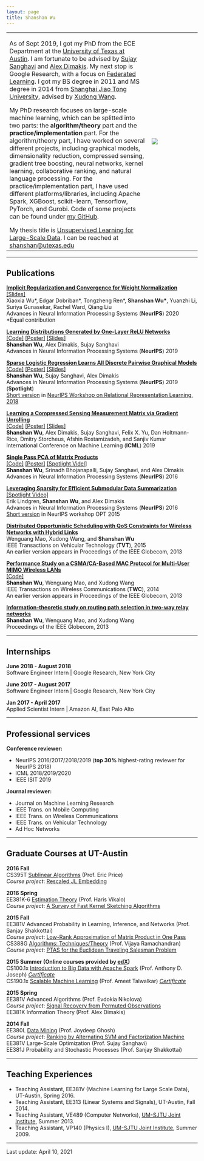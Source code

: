 ```yaml
---
layout: page
title: Shanshan Wu
---
```

  <table width="700" border="0" align="center" cellspacing="0" cellpadding="0">
    <tr>
     <td width="73%" valign="middle">
        <p>
        As of Sept 2019, I got my PhD from the ECE Department at the <a href="http://www.utexas.edu">University of Texas at Austin</a>. I am fortunate to be advised by <a href="http://users.ece.utexas.edu/~sanghavi/">Sujay Sanghavi</a> and <a href="http://users.ece.utexas.edu/~dimakis/">Alex Dimakis</a>. My next stop is Google Research, with a focus on <a href="https://federated.withgoogle.com/">Federated Learning</a>. I got my BS degree in 2011 and MS degree in 2014 from <a href="http://umji.sjtu.edu.cn">Shanghai Jiao Tong University</a>, advised by <a href="https://scholar.google.com/citations?user=oG2PlTsAAAAJ&hl=en">Xudong Wang</a>. 
       </p>
       <p>
       My PhD research focuses on large-scale machine learning, which can be splitted into two parts: the <b>algorithm/theory</b> part and the <b>practice/implementation</b> part. For the algorithm/theory part, I have worked on several different projects, including graphical models, dimensionality reduction, compressed sensing, gradient tree boosting, neural networks, kernel learning, collaborative ranking, and natural language processing. For the practice/implementation part, I have used different platforms/libraries, including Apache Spark, XGBoost, scikit-learn, Tensorflow, PyTorch, and Gurobi. Code of some projects can be found under <a href="https://github.com/wushanshan">my GitHub</a>.
        </p>
       My thesis title is <a href="../files/thesis.pdf">Unsupervised Learning for Large-Scale Data</a>. I can be reached at <a href="mailto:shanshan@utexas.edu">shanshan@utexas.edu</a> 
        </td>
        <td width="25%">
        <img src="../images/github_pic.jpg">
        </td>
      </tr>
      </table>

---

## Publications

[**Implicit Regularization and Convergence for Weight Normalization**](https://arxiv.org/abs/1911.07956)  
[\[Slides\]](https://drive.google.com/file/d/1uxJ5pZutcV-pkT0_tfwD98DCkv7xULtr/view)  
Xiaoxia Wu\*, Edgar Dobriban\*, Tongzheng Ren\*, **Shanshan Wu\***, Yuanzhi Li, Suriya Gunasekar, Rachel Ward, Qiang Liu  
Advances in Neural Information Processing Systems (**NeurIPS**) 2020  
*Equal contribution  

[**Learning Distributions Generated by One-Layer ReLU Networks**](https://arxiv.org/abs/1909.01812)  
[\[Code\]](https://github.com/wushanshan/densityEstimation)  [\[Poster\]](https://github.com/wushanshan/densityEstimation/tree/master/poster)  [\[Slides\]](https://github.com/wushanshan/densityEstimation/tree/master/slides)  
**Shanshan Wu**, Alex Dimakis, Sujay Sanghavi  
Advances in Neural Information Processing Systems (**NeurIPS**) 2019

[**Sparse Logistic Regression Learns All Discrete Pairwise Graphical Models**](https://arxiv.org/abs/1810.11905)  
[\[Code\]](https://github.com/wushanshan/GraphLearn)  [\[Poster\]](https://github.com/wushanshan/GraphLearn/tree/master/poster)  [\[Slides\]](https://github.com/wushanshan/GraphLearn/tree/master/slides)  
**Shanshan Wu**, Sujay Sanghavi, Alex Dimakis  
Advances in Neural Information Processing Systems (**NeurIPS**) 2019 (**Spotlight**)  
[Short version](../files/GraphicalModel_workshop.pdf) in [NeurIPS Workshop on Relational Representation Learning, 2018](https://r2learning.github.io/) 

[**Learning a Compressed Sensing Measurement Matrix via Gradient Unrolling**](https://arxiv.org/abs/1806.10175)  
[\[Code\]](https://github.com/wushanshan/L1AE)  [\[Poster\]](https://github.com/wushanshan/L1AE/tree/master/poster)  [\[Slides\]](https://github.com/wushanshan/L1AE/tree/master/slides)  
**Shanshan Wu**, Alex Dimakis, Sujay Sanghavi, Felix X. Yu, Dan Holtmann-Rice, Dmitry Storcheus, Afshin Rostamizadeh, and Sanjiv Kumar  
International Conference on Machine Learning (**ICML**) 2019

[**Single Pass PCA of Matrix Products**](https://arxiv.org/abs/1610.06656)  
[\[Code\]](https://github.com/wushanshan/MatrixProductPCA)  [\[Poster\]](../files/OnePassPCAPoster.pdf)  [\[Spotlight Videl\]](https://youtu.be/Ir4-eNz6tOw)  
**Shanshan Wu**, Srinadh Bhojanapalli, Sujay Sanghavi, and Alex Dimakis  
Advances in Neural Information Processing Systems (**NeurIPS**) 2016

[**Leveraging Sparsity for Efficient Submodular Data Summarization**](http://erikml.com/leveraging-sparsity.pdf)  
[\[Spotlight Video\]](https://www.youtube.com/watch?v=9sKLx09bAAE)  
Erik Lindgren, **Shanshan Wu**, and Alex Dimakis  
Advances in Neural Information Processing Systems (**NeurIPS**) 2016  
[Short version](https://github.com/ErikML/sfl-easylsh) in NeurIPS workshop OPT 2015

[**Distributed Opportunistic Scheduling with QoS Constraints for Wireless Networks with Hybrid Links**](../files/TVT.pdf)  
Wenguang Mao, Xudong Wang, and **Shanshan Wu**  
IEEE Transactions on Vehicular Technology (**TVT**), 2015  
An earlier version appears in Proceedings of the IEEE Globecom, 2013

[**Performance Study on a CSMA/CA-Based MAC Protocol for Multi-User MIMO Wireless LANs**](../files/MU-MIMO.pdf)  
[\[Code\]](https://github.com/wushanshan/MU-MIMO-WLAN)  
**Shanshan Wu**, Wenguang Mao, and Xudong Wang  
IEEE Transactions on Wireless Communications (**TWC**), 2014  
An earlier version appears in Proceedings of the IEEE Globecom, 2013

[**Information-theoretic study on routing path selection in two-way relay networks**](../files/TW-Relay.pdf)  
**Shanshan Wu**, Wenguang Mao, and Xudong Wang  
Proceedings of the IEEE Globecom, 2013

---

## Internships

**June 2018 - August 2018**  
Software Engineer Intern | Google Research, New York City  
<!--Boosting Random Features	
With Petros Mol and Natalia Ponomareva-->  

**June 2017 - August 2017**  
Software Engineer Intern | Google Research, New York City  
<!--Representation Learning for High-Dimensioanl Sparse Data  
With Dmitry Storcheus, Felix X. Yu, Dan Holtmann-Rice, Afshin Rostamizadeh, and Sanjiv Kumar-->

**Jan 2017 - April 2017**  
Applied Scientist Intern | Amazon AI, East Palo Alto  
<!--Joint Learning for Named Entity Recognition and Neural Machine Translation
With Hyokun Yun and Anima Anandkumar-->

---
## Professional services
**Conference reviewer:**
- NeurIPS 2016/2017/2018/2019 (**top 30%** highest-rating reviewer for NeurIPS 2018)
- ICML 2018/2019/2020
- IEEE ISIT 2019

**Journal reviewer:**
- Journal on Machine Learning Research
- IEEE Trans. on Mobile Computing 
- IEEE Trans. on Wireless Communications
- IEEE Trans. on Vehicular Technology
- Ad Hoc Networks

---

## Graduate Courses at UT-Austin

**2016 Fall**  
CS395T [Sublinear Algorithms](http://www.cs.utexas.edu/~ecprice/courses/sublinear/) (Prof. Eric Price)  
*Course project*: [Rescaled JL Embedding](../files/RescaledJL_project.pdf)

**2016 Spring**  
EE381K-6 [Estimation Theory](http://users.ece.utexas.edu/~hvikalo/ee381k6.html) (Prof. Haris Vikalo)        
*Course project*: [A Survey of Fast Kernel Sketching Algorithms](../files/EstTheory_project.pdf)

**2015 Fall**  
EE381V Advanced Probability in Learning, Inference, and Networks (Prof. Sanjay Shakkottai)    
*Course project*: [Low-Rank Approximation of Matrix Product in One Pass](../files/AdvProb_project.pdf)      
CS388G [Algorithms: Techniques/Theory](http://www.cs.utexas.edu/~vlr/courses/f15.388g/index.html) (Prof. Vijaya Ramachandran)  
*Course project*: [PTAS for the Euclidean Traveling Salesman Problem](../files/Algo_project.pdf)  

**2015 Summer (Online courses provided by [edX](https://www.edx.org/))**  
CS100.1x [Introduction to Big Data with Apache Spark](https://www.edx.org/course/introduction-big-data-apache-spark-uc-berkeleyx-cs100-1x) (Prof. Anthony D. Joseph) [*Certificate*](../files/Certificate1001x.pdf)  
CS190.1x [Scalable Machine Learning](https://www.edx.org/course/scalable-machine-learning-uc-berkeleyx-cs190-1x) (Prof. Ameet Talwalkar) [*Certificate*](../files/Certificate1901x.pdf)

**2015 Spring**  
EE381V Advanced Algorithms (Prof. Evdokia Nikolova)  
*Course project*: [Signal Recovery from Permuted Observations](../files/AdvAlgo_project.pdf)  
EE381K Information Theory (Prof. Alex Dimakis) 

**2014 Fall**   
EE380L [Data Mining](http://hercules.ece.utexas.edu/courses/ee380l-f14/) (Prof. Joydeep Ghosh)  
*Course project*: [Ranking by Alternating SVM and Factorization Machine](../files/DataMining_project.pdf)  
EE381V Large-Scale Optimization (Prof. Sujay Sanghavi)   
EE381J Probability and Stochastic Processes (Prof. Sanjay Shakkottai)  

---

## Teaching Experiences

- Teaching Assistant, EE381V (Machine Learning for Large Scale Data), UT-Austin, Spring 2016.  
- Teaching Assistant, EE313 (Linear Systems and Signals), UT-Austin, Fall 2014.  
- Teaching Assistant, VE489 (Computer Networks), [UM-SJTU Joint Institute](http://umji.sjtu.edu.cn/), Summer 2013.  
- Teaching Assistant, VP140 (Physics I), [UM-SJTU Joint Institute](http://umji.sjtu.edu.cn/), Summer 2009. 

---

Last update: April 10, 2021
